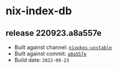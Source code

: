 # nix-index-db
## release 220923.a8a557e
- Built against channel: [`nixpkgs-unstable`](https://github.com/nixos/nixpkgs/tree/nixpkgs-unstable)
- Built against commit: [`a8a557e`](https://github.com/NixOS/nixpkgs/commit/a8a557e233c30b60225fa5af41cc56f8409e4afb)
- Build date: `2022-09-23`
